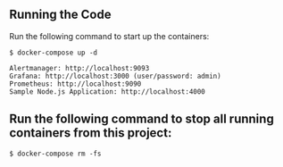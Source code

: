 ## Running the Code

Run the following command to start up the containers:

```
$ docker-compose up -d
```

    Alertmanager: http://localhost:9093
    Grafana: http://localhost:3000 (user/password: admin)
    Prometheus: http://localhost:9090
    Sample Node.js Application: http://localhost:4000

## Run the following command to stop all running containers from this project:

```
$ docker-compose rm -fs
```
